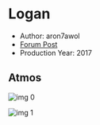 # Logan

* Author: aron7awol
* [Forum Post](https://www.avsforum.com/threads/bass-eq-for-filtered-movies.2995212/post-57134220)
* Production Year: 2017

## Atmos

![img 0](https://i.imgur.com/MISbJvD.jpg)

![img 1](https://i.imgur.com/0UOSB70.jpg)

